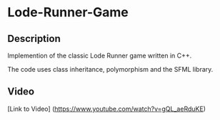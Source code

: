 # Lode-Runner-Game

## Description
Implemention of the classic Lode Runner game written in C++.

The code uses class inheritance, polymorphism and the SFML library.

## Video
[Link to Video] (https://www.youtube.com/watch?v=gQL_aeRduKE)
